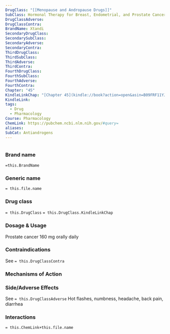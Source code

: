 ```yaml
---
DrugClass: "[[Menopause and Andropause Drugs]]"
SubClass: Hormonal Therapy for Breast, Endometrial, and Prostate Cancer
DrugClassAdverse: 
DrugClassContra: 
BrandName: Xtandi
SecondaryDrugClass: 
SecondarySubClass: 
SecondaryAdverse: 
SecondaryContra: 
ThirdDrugClass: 
ThirdSubClass: 
ThirdAdverse: 
ThirdContra: 
FourthDrugClass: 
FourthSubClass: 
FourthAdverse: 
FourthContra: 
Chapter: "45"
KindleLinkChap: "[Chapter 45](kindle://book?action=open&asin=B09FRF11YJ&location=26138)"
KindleLink: 
tags:
  - Drug
  - Pharmacology
Course: Pharmacology
ChemLink: https://pubchem.ncbi.nlm.nih.gov/#query=
aliases: 
SubCat: Antiandrogens
---
```

```smiles

```

### Brand name
`=this.BrandName`

### Generic name
`= this.file.name`

### Drug class 
`= this.DrugClass`
	`= this.DrugClass.KindleLinkChap`

### Dosage & Usage
Prostate cancer
160 mg orally daily 

### Contraindications
See `= this.DrugClassContra`

### Mechanisms of Action


### Side/Adverse Effects
See `= this.DrugClassAdverse`
Hot flashes, numbness, headache, back pain, diarrhea

### Interactions

`= this.ChemLink+this.file.name`

